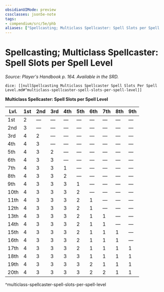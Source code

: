 ```yaml
---
obsidianUIMode: preview
cssclasses: json5e-note
tags:
- compendium/src/5e/phb
aliases: ["Spellcasting; Multiclass Spellcaster: Spell Slots per Spell Level"]
---
```

# Spellcasting; Multiclass Spellcaster: Spell Slots per Spell Level
*Source: Player's Handbook p. 164. Available in the SRD.* 

`dice: [[nullSpellcasting Multiclass Spellcaster Spell Slots Per Spell Level.md#^multiclass-spellcaster-spell-slots-per-spell-level]]`

**Multiclass Spellcaster: Spell Slots per Spell Level**

| Lvl. | 1st | 2nd | 3rd | 4th | 5th | 6th | 7th | 8th | 9th |
|------|-----|-----|-----|-----|-----|-----|-----|-----|-----|
| 1st | 2 | — | — | — | — | — | — | — | — |
| 2nd | 3 | — | — | — | — | — | — | — | — |
| 3rd | 4 | 2 | — | — | — | — | — | — | — |
| 4th | 4 | 3 | — | — | — | — | — | — | — |
| 5th | 4 | 3 | 2 | — | — | — | — | — | — |
| 6th | 4 | 3 | 3 | — | — | — | — | — | — |
| 7th | 4 | 3 | 3 | 1 | — | — | — | — | — |
| 8th | 4 | 3 | 3 | 2 | — | — | — | — | — |
| 9th | 4 | 3 | 3 | 3 | 1 | — | — | — | — |
| 10th | 4 | 3 | 3 | 3 | 2 | — | — | — | — |
| 11th | 4 | 3 | 3 | 3 | 2 | 1 | — | — | — |
| 12th | 4 | 3 | 3 | 3 | 2 | 1 | — | — | — |
| 13th | 4 | 3 | 3 | 3 | 2 | 1 | 1 | — | — |
| 14th | 4 | 3 | 3 | 3 | 2 | 1 | 1 | — | — |
| 15th | 4 | 3 | 3 | 3 | 2 | 1 | 1 | 1 | — |
| 16th | 4 | 3 | 3 | 3 | 2 | 1 | 1 | 1 | — |
| 17th | 4 | 3 | 3 | 3 | 2 | 1 | 1 | 1 | 1 |
| 18th | 4 | 3 | 3 | 3 | 3 | 1 | 1 | 1 | 1 |
| 19th | 4 | 3 | 3 | 3 | 3 | 2 | 1 | 1 | 1 |
| 20th | 4 | 3 | 3 | 3 | 3 | 2 | 2 | 1 | 1 |
^multiclass-spellcaster-spell-slots-per-spell-level